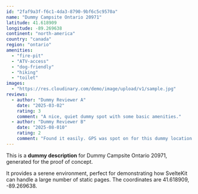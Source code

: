 ```yaml
---
id: "2faf9a3f-f6c1-4da3-8790-9bf6c5c9570a"
name: "Dummy Campsite Ontario 20971"
latitude: 41.618909
longitude: -89.269638
continent: "north-america"
country: "canada"
region: "ontario"
amenities:
  - "fire-pit"
  - "ATV-access"
  - "dog-friendly"
  - "hiking"
  - "toilet"
images:
  - "https://res.cloudinary.com/demo/image/upload/v1/sample.jpg"
reviews:
  - author: "Dummy Reviewer A"
    date: "2025-03-02"
    rating: 3
    comment: "A nice, quiet dummy spot with some basic amenities."
  - author: "Dummy Reviewer B"
    date: "2025-08-010"
    rating: 2
    comment: "Found it easily. GPS was spot on for this dummy location."
---
```


This is a **dummy description** for Dummy Campsite Ontario 20971, generated for the proof of concept.

It provides a serene environment, perfect for demonstrating how SvelteKit can handle a large number of static pages. The coordinates are 41.618909, -89.269638.

